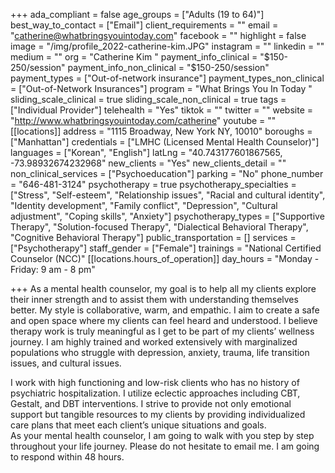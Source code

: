 +++
ada_compliant = false
age_groups = ["Adults (19 to 64)"]
best_way_to_contact = ["Email"]
client_requirements = ""
email = "catherine@whatbringsyouintoday.com"
facebook = ""
highlight = false
image = "/img/profile_2022-catherine-kim.JPG"
instagram = ""
linkedin = ""
medium = ""
org = "Catherine Kim "
payment_info_clinical = "$150-250/session"
payment_info_non_clinical = "$150-250/session"
payment_types = ["Out-of-network insurance"]
payment_types_non_clinical = ["Out-of-Network Insurances"]
program = "What Brings You In Today "
sliding_scale_clinical = true
sliding_scale_non_clinical = true
tags = ["Individual Provider"]
telehealth = "Yes"
tiktok = ""
twitter = ""
website = "http://www.whatbringsyouintoday.com/catherine"
youtube = ""
[[locations]]
address = "1115 Broadway, New York NY, 10010"
boroughs = ["Manhattan"]
credentials = ["LMHC (Licensed Mental Health Counselor)"]
languages = ["Korean", "English"]
latLng = "40.743177601867565, -73.98932674232968"
new_clients = "Yes"
new_clients_detail = ""
non_clinical_services = ["Psychoeducation"]
parking = "No"
phone_number = "646-481-3124"
psychotherapy = true
psychotherapy_specialties = ["Stress", "Self-esteem", "Relationship issues", "Racial and cultural identity", "Identity development", "Family conflict", "Depression", "Cultural adjustment", "Coping skills", "Anxiety"]
psychotherapy_types = ["Supportive Therapy", "Solution-focused Therapy", "Dialectical Behavioral Therapy", "Cognitive Behavioral Therapy"]
public_transportation = []
services = ["Psychotherapy"]
staff_gender = ["Female"]
trainings = "National Certified Counselor (NCC)"
[[locations.hours_of_operation]]
day_hours = "Monday - Friday: 9 am - 8 pm"

+++
As a mental health counselor, my goal is to help all my clients explore their inner strength and to assist them with understanding themselves better. My style is collaborative, warm, and empathic. I aim to create a safe and open space where my clients can feel heard and understood. I believe therapy work is truly meaningful as I get to be part of my clients’ wellness journey. I am highly trained and worked extensively with marginalized populations who struggle with depression, anxiety, trauma, life transition issues, and cultural issues.  
  
I work with high functioning and low-risk clients who has no history of psychiatric hospitalization. I utilize eclectic approaches including CBT, Gestalt, and DBT interventions. I strive to provide not only emotional support but tangible resources to my clients by providing individualized care plans that meet each client’s unique situations and goals.  
As your mental health counselor, I am going to walk with you step by step throughout your life journey. Please do not hesitate to email me. I am going to respond within 48 hours.